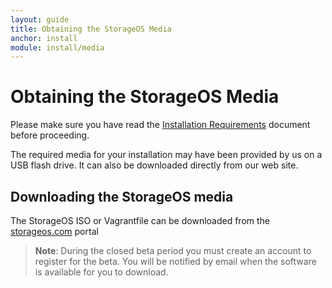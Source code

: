 ```yaml
---
layout: guide
title: Obtaining the StorageOS Media
anchor: install
module: install/media
---
```


# Obtaining the StorageOS Media
Please make sure you have read the [Installation Requirements](deployment.html) document before proceeding.

The required media for your installation may have been provided by us on a USB flash drive. It can also be downloaded directly from our web site.

## <a name="Downloading"></a> Downloading the StorageOS media
The StorageOS ISO or Vagrantfile can be downloaded from the [storageos.com](https://storageos.com/download) portal

>**Note**: During the closed beta period you must create an account to register for the beta.  You will be notified by
> email when the software is available for you to download.
